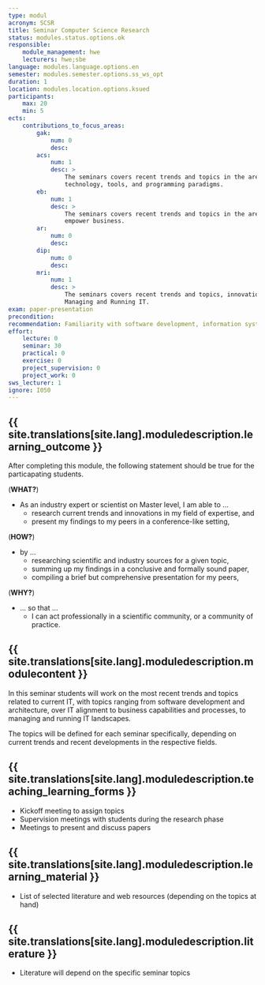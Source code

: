 ```yaml
---
type: modul
acronym: SCSR
title: Seminar Computer Science Research
status: modules.status.options.ok
responsible:
    module_management: hwe
    lecturers: hwe;sbe
language: modules.language.options.en
semester: modules.semester.options.ss_ws_opt
duration: 1
location: modules.location.options.ksued
participants: 
    max: 20
    min: 5
ects: 
    contributions_to_focus_areas:
        gak: 
            num: 0
            desc: 
        acs: 
            num: 1
            desc: > 
                The seminars covers recent trends and topics in the area of software architectures, software 
                technology, tools, and programming paradigms. 
        eb: 
            num: 1
            desc: > 
                The seminars covers recent trends and topics in the area of digitalization in order to 
                empower business.
        ar: 
            num: 0
            desc:
        dip: 
            num: 0
            desc:
        mri: 
            num: 1
            desc: >
                The seminars covers recent trends and topics, innovations, products, and tools in the field of 
                Managing and Running IT.
exam: paper-presentation
precondition: 
recommendation: Familiarity with software development, information systems, and information technology
effort:
    lecture: 0
    seminar: 30
    practical: 0
    exercise: 0
    project_supervision: 0
    project_work: 0
sws_lecturer: 1
ignore: I050
---
```




## {{ site.translations[site.lang].moduledescription.learning_outcome }}
<!-- Learning Outcome -->

After completing this module, the following statement should be true for the particapating students. 

(**WHAT?**) 

* As an industry expert or scientist on Master level, I am able to ...
    * research current trends and innovations in my field of expertise, and
    * present my findings to my peers in a conference-like setting,  
    
(**HOW?**) 
    
* by ...
    * researching scientific and industry sources for a given topic, 
    * summing up my findings in a conclusive and formally sound paper, 
    * compiling a brief but comprehensive presentation for my peers,
    
(**WHY?**)
    
* ... so that ... 
    * I can act professionally in a scientific community, or a community of practice.  

  

## {{ site.translations[site.lang].moduledescription.modulecontent }}
<!-- Modulinhalt -->

In this seminar students will work on the most recent trends and topics related to current IT, with topics
ranging from software development and architecture, over IT alignment to business capabilities and processes, to 
managing and running IT landscapes. 

The topics will be defined for each seminar specifically, depending on current trends and recent developments in 
the respective fields. 


## {{ site.translations[site.lang].moduledescription.teaching_learning_forms }}
<!-- Lehr- und Lernformen -->

* Kickoff meeting to assign topics
* Supervision meetings with students during the research phase
* Meetings to present and discuss papers


## {{ site.translations[site.lang].moduledescription.learning_material }}
<!-- Zur Verfügung gestelltes Lehrmaterial -->


* List of selected literature and web resources (depending on the topics at hand)


## {{ site.translations[site.lang].moduledescription.literature }}
<!-- Weiterführende Literatur -->

* Literature will depend on the specific seminar topics